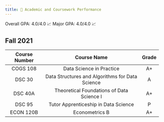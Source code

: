 ```yaml
---
title: 💯 Academic and Coursework Performance
---
```


Overall GPA: 4.0/4.0 📈
Major GPA: 4.0/4.0 📈

## Fall 2021

| Course Number      | Course Name | Grade     |
| :----:        |    :----:   |          :----: |
| COGS 108      | Data Science in Practice      | A+   |
| DSC 30   | Data Structures and Algorithms for Data Science        | A     |
|DSC 40A|Theoretical Foundations of Data Science I|A+|
|DSC 95|Tutor Apprenticeship in Data Science|P|
|ECON 120B|Econometrics B|A+|
